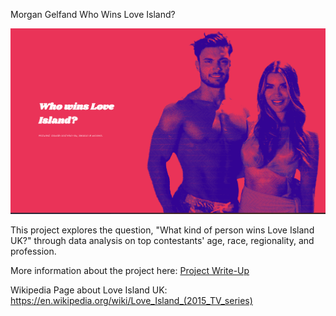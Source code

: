 Morgan Gelfand
Who Wins Love Island?

![Project Summary Image](img/README-summary.png)

This project explores the question, "What kind of person wins Love Island UK?" through data analysis on top contestants' age, race, regionality, and profession. 

More information about the project here: [Project Write-Up](img/Gelfand_Morgan_FinalProject_Writeup.pdf)

Wikipedia Page about Love Island UK: https://en.wikipedia.org/wiki/Love_Island_(2015_TV_series)

